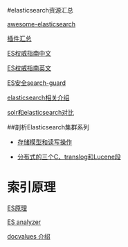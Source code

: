 #elasticsearch资源汇总

[awesome-elasticsearch](https://github.com/dzharii/awesome-elasticsearch)

[插件汇总](http://my.oschina.net/secisland/blog/636213)

[ES权威指南中文](http://es.xiaoleilu.com/)

[ES权威指南英文](https://www.elastic.co/guide/en/elasticsearch/guide/current/getting-started.html)

[ES安全search-guard](https://github.com/floragunncom/search-guard)

[elasticsearch相关介绍](http://www.searchtech.pro/)

[solr和elasticsearch对比](https://thinkbiganalytics.com/solr-vs-elastic-search/)

##剖析Elasticsearch集群系列
* [存储模型和读写操作](http://mp.weixin.qq.com/s?__biz=MzA5NzkxMzg1Nw==&mid=2653159983&idx=1&sn=a79206bac0f14d61b47620ceed6cb0da&scene=25#wechat_redirect)

* [分布式的三个C、translog和Lucene段](http://mp.weixin.qq.com/s?src=3&timestamp=1469414334&ver=1&signature=OHXa87n8bBbb6zk0JheVJRkbR7db*44d4QkpzzLtveaSYziZqeh*JAQhnc9oFZ9PdT3UL2CwFVm3e9JexV92OEEagxeeKiMl0-x-XDMkMvjkB00fW0uL7TqBsKQUu8tm0jGjaP53iWC6YtX2nlHzEKrlT3it0BXmtKcxuJ76tKM=)

# 索引原理

[ES原理](http://www.shaheng.me/blog/2015/06/elasticsearch--.html)

[ES analyzer](http://mednoter.com/all-about-analyzer-part-one.html)

[docvalues 介绍](http://qindongliang.iteye.com/blog/2297280)
